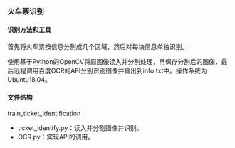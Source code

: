 ### 火车票识别

#### 识别方法和工具

首先将火车票按信息分割成几个区域，然后对每块信息单独识别。

使用基于Python的OpenCV将原图像读入并分割处理，再保存分割后的图像，最后远程调用百度OCR的API分别识别图像并输出到info.txt中。操作系统为Ubuntu18.04。

#### 文件结构

train_ticket_identification
* ticket_identify.py：读入并分割图像并识别。
* OCR.py：实现API的调用。